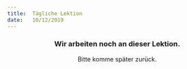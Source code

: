 ```yaml
---
title:  Tägliche Lektion
date:   10/12/2019
---
```


### <center>Wir arbeiten noch an dieser Lektion.</center>
<center>Bitte komme später zurück.</center>